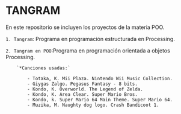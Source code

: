 # TANGRAM
En este repositorio se incluyen los proyectos de la materia POO.

`1. Tangram`: Programa en programación estructurada en Processing.

`2. Tangram en POO`:Programa en programación orientada a objetos Processing.
        
        `*Canciones usadas:`
        
            - Totaka, K. Mii Plaza. Nintendo Wii Music Collection.
            - Giygas Zalgo. Pegasus Fantasy - 8 bits.
            - Kondo, K. Overworld. The Legend of Zelda.
            - Kondo, K. Area Clear. Super Mario Bros.
            - Kondo, k. Super Mario 64 Main Theme. Super Mario 64.
            - Muzika, M. Naughty dog logo. Crash Bandicoot 1.
           
            
